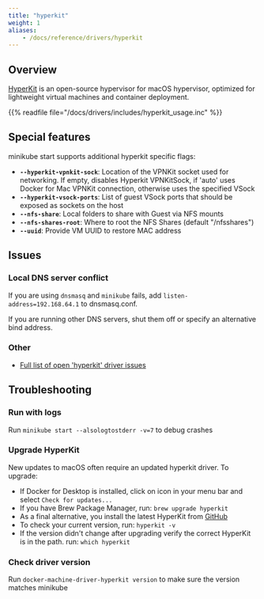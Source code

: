 ```yaml
---
title: "hyperkit"
weight: 1
aliases:
    - /docs/reference/drivers/hyperkit
---
```


## Overview

[HyperKit](https://github.com/moby/hyperkit) is an open-source hypervisor for macOS hypervisor, optimized for lightweight virtual machines and container deployment.

{{% readfile file="/docs/drivers/includes/hyperkit_usage.inc" %}}

## Special features

minikube start supports additional hyperkit specific flags:

* **`--hyperkit-vpnkit-sock`**: Location of the VPNKit socket used for networking. If empty, disables Hyperkit VPNKitSock, if 'auto' uses Docker for Mac VPNKit connection, otherwise uses the specified VSock
* **`--hyperkit-vsock-ports`**: List of guest VSock ports that should be exposed as sockets on the host
* **`--nfs-share`**: Local folders to share with Guest via NFS mounts
* **`--nfs-shares-root`**: Where to root the NFS Shares (default "/nfsshares")
* **`--uuid`**: Provide VM UUID to restore MAC address

## Issues

### Local DNS server conflict

If you are using `dnsmasq` and `minikube` fails, add `listen-address=192.168.64.1` to dnsmasq.conf.

If you are running other DNS servers, shut them off or specify an alternative bind address.

### Other

* [Full list of open 'hyperkit' driver issues](https://github.com/kubernetes/minikube/labels/co%2Fhyperkit)

## Troubleshooting

### Run with logs

Run `minikube start --alsologtostderr -v=7` to debug crashes

### Upgrade HyperKit

New updates to macOS often require an updated hyperkit driver. To upgrade:

* If Docker for Desktop is installed, click on icon in your menu bar and select `Check for updates...`
* If you have Brew Package Manager, run: `brew upgrade hyperkit`
* As a final alternative, you install the latest HyperKit from [GitHub](https://github.com/moby/hyperkit/releases)
* To check your current version, run: `hyperkit -v`
* If the version didn't change after upgrading verify the correct HyperKit is in the path. run: `which hyperkit`

### Check driver version

Run `docker-machine-driver-hyperkit version` to make sure the version matches minikube
